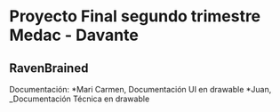 ﻿# Proyecto Final segundo trimestre Medac - Davante
## RavenBrained
Documentación:
*Mari Carmen, Documentación UI en drawable
*Juan, _Documentación Técnica en drawable
